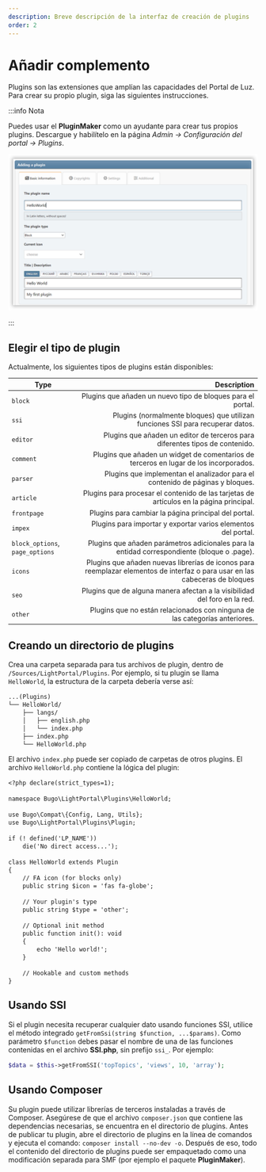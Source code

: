 ```yaml
---
description: Breve descripción de la interfaz de creación de plugins
order: 2
---
```


# Añadir complemento

Plugins son las extensiones que amplían las capacidades del Portal de Luz. Para crear su propio plugin, siga las siguientes instrucciones.

:::info Nota

Puedes usar el **PluginMaker** como un ayudante para crear tus propios plugins. Descargue y habilítelo en la página _Admin -> Configuración del portal -> Plugins_.

![Create a new plugin with PluginMaker](create_plugin.png)

:::

## Elegir el tipo de plugin

Actualmente, los siguientes tipos de plugins están disponibles:

| Type                            |                                                                                                                                    Description |
| ------------------------------- | ---------------------------------------------------------------------------------------------------------------------------------------------: |
| `block`                         |                                                                    Plugins que añaden un nuevo tipo de bloques para el portal. |
| `ssi`                           |                              Plugins (normalmente bloques) que utilizan funciones SSI para recuperar datos. |
| `editor`                        |                                                   Plugins que añaden un editor de terceros para diferentes tipos de contenido. |
| `comment`                       |                                          Plugins que añaden un widget de comentarios de terceros en lugar de los incorporados. |
| `parser`                        |                                                  Plugins que implementan el analizador para el contenido de páginas y bloques. |
| `article`                       |                                        Plugins para procesar el contenido de las tarjetas de artículos en la página principal. |
| `frontpage`                     |                                                                           Plugins para cambiar la página principal del portal. |
| `impex`                         |                                                                  Plugins para importar y exportar varios elementos del portal. |
| `block_options`, `page_options` | Plugins que añaden parámetros adicionales para la entidad correspondiente (bloque o .page). |
| `icons`                         |                    Plugins que añaden nuevas librerías de iconos para reemplazar elementos de interfaz o para usar en las cabeceras de bloques |
| `seo`                           |                                                      Plugins que de alguna manera afectan a la visibilidad del foro en la red. |
| `other`                         |                                                    Plugins que no están relacionados con ninguna de las categorías anteriores. |

## Creando un directorio de plugins

Crea una carpeta separada para tus archivos de plugin, dentro de `/Sources/LightPortal/Plugins`. Por ejemplo, si tu plugin se llama `HelloWorld`, la estructura de la carpeta debería verse así:

```
...(Plugins)
└── HelloWorld/
    ├── langs/
    │   ├── english.php
    │   └── index.php
    ├── index.php
    └── HelloWorld.php
```

El archivo `index.php` puede ser copiado de carpetas de otros plugins. El archivo `HelloWorld.php` contiene la lógica del plugin:

```php:line-numbers {17}
<?php declare(strict_types=1);

namespace Bugo\LightPortal\Plugins\HelloWorld;

use Bugo\Compat\{Config, Lang, Utils};
use Bugo\LightPortal\Plugins\Plugin;

if (! defined('LP_NAME'))
    die('No direct access...');

class HelloWorld extends Plugin
{
    // FA icon (for blocks only)
    public string $icon = 'fas fa-globe';

    // Your plugin's type
    public string $type = 'other';

    // Optional init method
    public function init(): void
    {
        echo 'Hello world!';
    }

    // Hookable and custom methods
}

```

## Usando SSI

Si el plugin necesita recuperar cualquier dato usando funciones SSI, utilice el método integrado `getFromSsi(string $function, ...$params)`. Como parámetro `$function` debes pasar el nombre de una de las funciones contenidas en el archivo **SSI.php**, sin prefijo `ssi_`. Por ejemplo:

```php
$data = $this->getFromSSI('topTopics', 'views', 10, 'array');
```

## Usando Composer

Su plugin puede utilizar librerías de terceros instaladas a través de Composer. Asegúrese de que el archivo `composer.json` que contiene las dependencias necesarias, se encuentra en el directorio de plugins. Antes de publicar tu plugin, abre el directorio de plugins en la línea de comandos y ejecuta el comando: `composer install --no-dev -o`. Después de eso, todo el contenido del directorio de plugins puede ser empaquetado como una modificación separada para SMF (por ejemplo el paquete **PluginMaker**).
